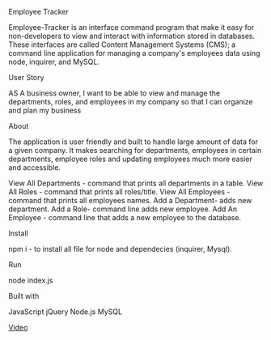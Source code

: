 Employee Tracker

Employee-Tracker is an interface command program that make it easy for non-developers to view and interact with information stored in databases. These interfaces are called Content Management Systems (CMS); a command line application for managing a company's employees data using node, inquirer, and MySQL.

User Story

AS A business owner, I want to be able to view and manage the departments, roles, and employees in my company
so that I can organize and plan my business

About

The application is user friendly and built to handle large amount of data for a given company. It makes searching for departments, employees in certain departments, employee roles and updating employees much more easier and accessible.

View All Departments - command that prints all departments in a table. 
View All Roles - command that prints all roles/title.
View All Employees - command that prints all employees names.
Add a Department- adds new department.
Add a Role- command line adds new employee.
Add An Employee - command line that adds a new employee to the database.

Install

npm i - to install all file for node and dependecies (inquirer, Mysql).

Run

node index.js

Built with

JavaScript
jQuery
Node.js
MySQL

[Video](https://drive.google.com/file/d/1UcOq-WsxxmTFpo7ykuN0RrDaoBHR3mZ1/view)

